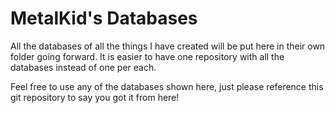 # MetalKid's Databases
All the databases of all the things I have created will be put here in their own folder going forward. It is easier to have one repository with all the databases instead of one per each.

Feel free to use any of the databases shown here, just please reference this git repository to say you got it from here!
